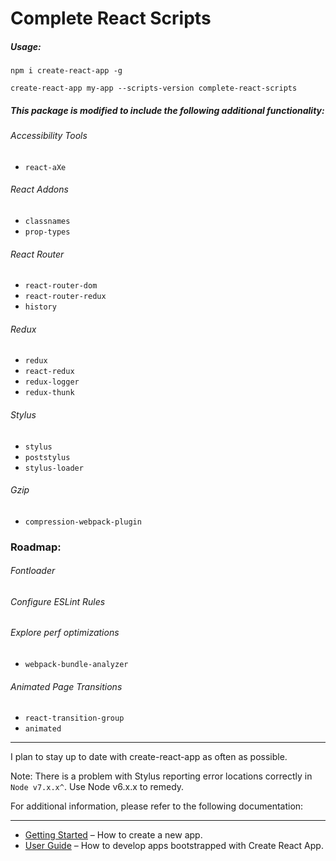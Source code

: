 # Complete React Scripts

##### Usage:

`npm i create-react-app -g`<br>

`create-react-app my-app --scripts-version complete-react-scripts`

##### This package is modified to include the following additional functionality:

###### Accessibility Tools
- `react-aXe`

###### React Addons
- `classnames`
- `prop-types`

###### React Router
- `react-router-dom`
- `react-router-redux`
- `history`

###### Redux
- `redux`
- `react-redux`
- `redux-logger`
- `redux-thunk`

###### Stylus
- `stylus`
- `poststylus`
- `stylus-loader`

###### Gzip
- `compression-webpack-plugin`

### Roadmap:
###### Fontloader
###### Configure ESLint Rules
###### Explore perf optimizations
- `webpack-bundle-analyzer`
###### Animated Page Transitions
- `react-transition-group`
- `animated`

---
I plan to stay up to date with create-react-app as often as possible.

Note: There is a problem with Stylus reporting error locations correctly in `Node v7.x.x^`. Use Node v6.x.x to remedy.

For additional information, please refer to the following documentation:

---
* [Getting Started](https://github.com/facebookincubator/create-react-app/blob/master/README.md#getting-started) – How to create a new app.
* [User Guide](https://github.com/facebookincubator/create-react-app/blob/master/packages/react-scripts/template/README.md) – How to develop apps bootstrapped with Create React App.
